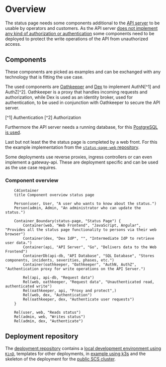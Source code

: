 # Overview

The status page needs some components additional to the [API server](https://github.com/SovereignCloudStack/status-page-api) to be usable by operators and customers. As the API server [does not implement any kind of authorization or authentication](https://github.com/SovereignCloudStack/standards/blob/main/Standards/scs-0402-v1-status-page-openapi-spec-decision.md#authentication-and-authorization) some components need to be deployed to protect the write operations of the API from unauthorized access.

## Components

These components are picked as examples and can be exchanged with any technology that is fitting the use case.

The used components are [Oathkeeper](https://www.ory.sh/docs/oathkeeper) and [Dex](https://dexidp.io/) to implement AuthN[^1] and AuthZ[^2]. Oathkeeper is a proxy that handles incoming requests and authorization, while Dex is used as an identity broker, used for authentication, to be used in conjunction with Oathkeeper to secure the API server.

[^1] Authentication
[^2] Authorization

Furthermore the API server needs a running database, for this [PostgreSQL is used](https://github.com/SovereignCloudStack/standards/blob/main/Standards/scs-0401-v1-status-page-reference-implementation-decision.md#database).

Last but not least the the status page is completed by a web front. For this the example implementation from the [`status-page-web` repository](https://github.com/SovereignCloudStack/status-page-web).

Some deployments use reverse proxies, ingress controllers or can even implement a gateway-api. These are deployment specific and can be used as the use case requires.

### Component overview

```mermaid
    C4Container
    title Component overview status page

    Person(user, User, "A user who wants to know about the status.")
    Person(admin, Admin, "An administrator who can update the status.")

    Container_Boundary(status-page, "Status Page") {
        Container(web, "Web Frontend", "JavaScript, Angular", "Provides all the status page functionality to persons via their web browser")
        Container(dex, "Dex IdP", "", "Intermediate IdP to retrieve user data.")
        Container(api, "API Server", "Go", "Delivers data to the Web Frontend")
        ContainerDb(api-db, "API Database", "SQL Database", "Stores components, incidents, severities, phases, etc.")
        Container(oathkeeper, "Oathkeeper", "AuthN, AuthZ", "Authentication proxy for write operations on the API Server.")

        Rel(api, api-db, "Request data")
        Rel(web, oathkeeper, "Request data", "Unauthenticated read, authenticated write")
        Rel(oathkeeper, api, "Proxy and protect",)
        Rel(web, dex, "Authentication")
        Rel(oathkeeper, dex, "Authenticate user requests")
    }

    Rel(user, web, "Reads status")
    Rel(admin, web, "Writes status")
    Rel(admin, dex, "Authenticate")
```

## Deployment repository

The [deployment repository](https://github.com/SovereignCloudStack/status-page-deployment) contains a [local development environment using `KinD`](./kind.md), templates for other deployments, in [example using k3s](./k3s.md) and the skeleton of the deployment for the [public SCS cluster](./scs-public.md).
